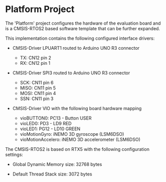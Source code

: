 Platform Project
================

The 'Platform' project configures the hardware of the evaluation board
and is a CMSIS-RTOS2 based software template that can be further expanded.

This implementation contains the following configured interface drivers:

  - CMSIS-Driver LPUART1 routed to Arduino UNO R3 connector
    - TX: CN12 pin 2
    - RX: CN12 pin 1

  - CMSIS-Driver SPI3 routed to Arduino UNO R3 connector
    - SCK:  CN11 pin 6
    - MISO: CN11 pin 5
    - MOSI: CN11 pin 4
    - SSN:  CN11 pin 3

  - CMSIS-Driver VIO with the following board hardware mapping
    - vioBUTTON0:        PC13 - Button USER
    - vioLED0:           PD3  - LD9 RED
    - vioLED1:           PG12 - LD10 GREEN
    - vioMotionGyro:     iNEMO 3D gyroscope (LSM6DSO)
    - vioMotionAccelero: iNEMO 3D accelerometer (LSM6DSO)

The CMSIS-RTOS2 is based on RTX5 with the following configuration settings:

   - Global Dynamic Memory size: 32768 bytes

   - Default Thread Stack size: 3072 bytes
